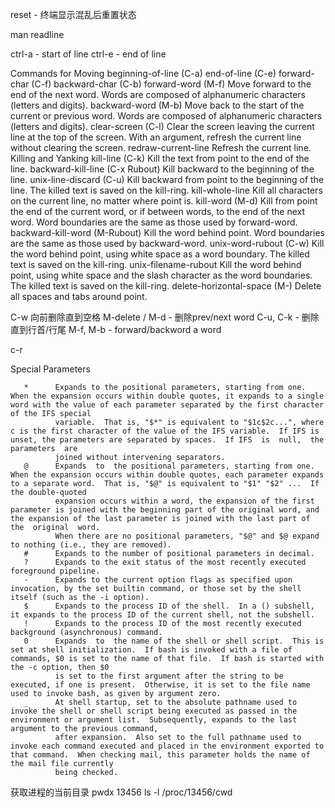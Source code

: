 reset - 终端显示混乱后重置状态

man readline

ctrl-a - start of line
ctrl-e - end of line

   Commands for Moving
       beginning-of-line (C-a)
       end-of-line (C-e)
       forward-char (C-f)
       backward-char (C-b)
       forward-word (M-f)
              Move forward to the end of the next word.  Words are composed of alphanumeric characters (letters and digits).
       backward-word (M-b)
              Move back to the start of the current or previous word.  Words are composed of alphanumeric characters (letters and digits).
       clear-screen (C-l)
              Clear the screen leaving the current line at the top of the screen.  With an argument, refresh the current line without clearing the screen.
       redraw-current-line
              Refresh the current line.
   Killing and Yanking
       kill-line (C-k)
              Kill the text from point to the end of the line.
       backward-kill-line (C-x Rubout)
              Kill backward to the beginning of the line.
       unix-line-discard (C-u)
              Kill backward from point to the beginning of the line.  The killed text is saved on the kill-ring.
       kill-whole-line
              Kill all characters on the current line, no matter where point is.
       kill-word (M-d)
              Kill from point the end of the current word, or if between words, to the end of the next word.  Word boundaries are the same as those used by forward-word.
       backward-kill-word (M-Rubout)
              Kill the word behind point.  Word boundaries are the same as those used by backward-word.
       unix-word-rubout (C-w)
              Kill the word behind point, using white space as a word boundary.  The killed text is saved on the kill-ring.
       unix-filename-rubout
              Kill the word behind point, using white space and the slash character as the word boundaries.  The killed text is saved on the kill-ring.
       delete-horizontal-space (M-\)
              Delete all spaces and tabs around point.

C-w 向前删除直到空格
M-delete / M-d - 删除prev/next word
C-u, C-k - 删除直到行首/行尾
M-f, M-b - forward/backword a word

c-r


Special Parameters

       *      Expands to the positional parameters, starting from one.  When the expansion occurs within double quotes, it expands to a single word with the value of each parameter separated by the first character of the IFS special
              variable.  That is, "$*" is equivalent to "$1c$2c...", where c is the first character of the value of the IFS variable.  If IFS is unset, the parameters are separated by spaces.  If IFS  is  null,  the  parameters  are
              joined without intervening separators.
       @      Expands  to  the positional parameters, starting from one.  When the expansion occurs within double quotes, each parameter expands to a separate word.  That is, "$@" is equivalent to "$1" "$2" ...  If the double-quoted
              expansion occurs within a word, the expansion of the first parameter is joined with the beginning part of the original word, and the expansion of the last parameter is joined with the last part of  the  original  word.
              When there are no positional parameters, "$@" and $@ expand to nothing (i.e., they are removed).
       #      Expands to the number of positional parameters in decimal.
       ?      Expands to the exit status of the most recently executed foreground pipeline.
       -      Expands to the current option flags as specified upon invocation, by the set builtin command, or those set by the shell itself (such as the -i option).
       $      Expands to the process ID of the shell.  In a () subshell, it expands to the process ID of the current shell, not the subshell.
       !      Expands to the process ID of the most recently executed background (asynchronous) command.
       0      Expands  to  the name of the shell or shell script.  This is set at shell initialization.  If bash is invoked with a file of commands, $0 is set to the name of that file.  If bash is started with the -c option, then $0
              is set to the first argument after the string to be executed, if one is present.  Otherwise, it is set to the file name used to invoke bash, as given by argument zero.
       _      At shell startup, set to the absolute pathname used to invoke the shell or shell script being executed as passed in the environment or argument list.  Subsequently, expands to the last argument to the previous command,
              after expansion.  Also set to the full pathname used to invoke each command executed and placed in the environment exported to that command.  When checking mail, this parameter holds the name of the mail file currently
              being checked.


获取进程的当前目录
pwdx 13456
ls -l /proc/13456/cwd
